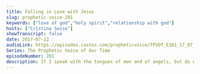 ```yaml
---
title: Falling in Love with Jesus
slug: prophetic-voice-281
keywords: ["love of god","holy spirit","relationship with god"]
hosts: ["Cristina Sosso"]
showTranscript: false
date: 2017-07-22
audioLink: https://episodes.castos.com/propheticvoice/TPVOT_E281_17_07_22-23_Falling_in_Love_with_Jesus.mp3
Series: The Prophetic Voice of Our Time
episodeNumber: 281
description: If I speak with the tongues of men and of angels, but do not have love, I have become a noisy gong or a clanging cymbal. If I have the gift of prophecy, and know all mysteries and all knowledge; and if I have all faith, so as to remove mountains, but do not have love, I am nothing. - 1 Cor 13:1-2
---
```

